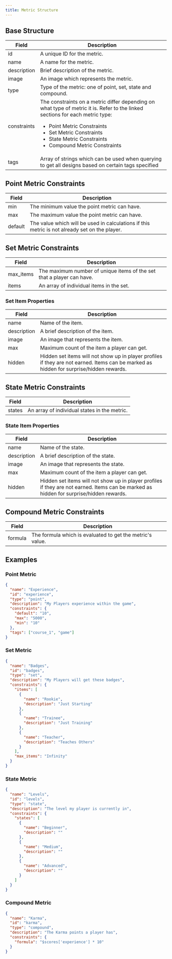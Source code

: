 ```yaml
---
title: Metric Structure
---
```


## Base Structure

|    Field    |    Description    |
|-------------|-------------------|
| id          | A unique ID for the metric. |
| name        | A name for the metric. |
| description | Brief description of the metric.
| image       | An image which represents the metric. |
| type        | Type of the metric: one of point, set, state and compound. |
| constraints | The constraints on a metric differ depending on what type of metric it is. Refer to the linked sections for each metric type:<ul><li>Point Metric Constraints</li><li>Set Metric Constraints</li><li>State Metric Constraints</li><li>Compound Metric Constraints</li></ul> |
| tags        | Array of strings which can be used when querying to get all designs based on certain tags specified |


## Point Metric Constraints

|    Field    |    Description    |
|-------------|-------------------|
| min         | The minimum value the point metric can have. |
| max         | The maximum value the point metric can have. |
| default     | The value which will be used in calculations if this metric is not already set on the player. |


## Set Metric Constraints
|    Field    |    Description    |
|-------------|-------------------|
| max_items   | The maximum number of unique items of the set that a player can have. |
| items       | An array of individual items in the set. |

### Set Item Properties
|    Field    |    Description    |
|-------------|-------------------|
| name        | Name of the item. |
| description | A brief description of the item. |
| image       | An image that represents the item. |
| max         | Maximum count of the item a player can get. |
| hidden      | Hidden set items will not show up in player profiles if they are not earned. Items can be marked as hidden for surprise/hidden rewards. |


## State Metric Constraints

|    Field    |    Description    |
|-------------|-------------------|
| states      | An array of individual states in the metric. |

### State Item Properties

|    Field    |    Description    |
|-------------|-------------------|
| name        | Name of the state. |
| description | A brief description of the state. |
| image       | An image that represents the state. |
| max         | Maximum count of the item a player can get. |
| hidden      | Hidden set items will not show up in player profiles if they are not earned. Items can be marked as hidden for surprise/hidden rewards. |


## Compound Metric Constraints
|    Field    |    Description    |
|-------------|-------------------|
| formula     | The formula which is evaluated to get the metric's value. |


## Examples

### Point Metric

```json
{
  "name": "Experience",
  "id": "experience",
  "type": "point",
  "description": "My Players experience within the game",
  "constraints": {
    "default": "10",
    "max": "5000",
    "min": "10"
  },
  "tags": ["course_1", "game"]
}
```

### Set Metric

```json
{
  "name": "Badges",
  "id": "badges",
  "type": "set",
  "description": "My Players will get these badges",
  "constraints": {
    "items": [
      {
        "name": "Rookie",
        "description": "Just Starting"
      },
      {
        "name": "Trainee",
        "description": "Just Training"
      },
      {
        "name": "Teacher",
        "description": "Teaches Others"
      }
    ],
    "max_items": "Infinity"
  }
}
```

### State Metric

```json
{
  "name": "Levels",
  "id": "levels",
  "type": "state",
  "description": "The level my player is currently in",
  "constraints": {
    "states": [
      {
        "name": "Beginner",
        "description": ""
      },
      {
        "name": "Medium",
        "description": ""
      },
      {
        "name": "Advanced",
        "description": ""
      }
    ]
  }
}
```

### Compound Metric

```json
{
  "name": "Karma",
  "id": "karma",
  "type": "compound",
  "description": "The Karma points a player has",
  "constraints": {
    "formula": "$scores['experience'] * 10"
  }
}
```